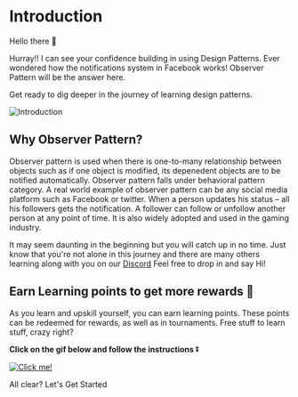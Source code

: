 # Introduction

Hello there 👋 

Hurray!! I can see your confidence building in using Design Patterns. Ever wondered how the notifications system in Facebook works! Observer Pattern will be the answer here. 

Get ready to dig deeper in the journey of learning design patterns.

![Introduction](https://media.giphy.com/media/46zr6Ka7bUtFoc0uHZ/giphy.gif)

## **Why Observer Pattern?**

Observer pattern is used when there is one-to-many relationship between objects such as if one object is modified, its depenedent objects are to be notified automatically. Observer pattern falls under behavioral pattern category.
A real world example of observer pattern can be any social media platform such as Facebook or twitter. When a person updates his status – all his followers gets the notification. A follower can follow or unfollow another person at any point of time.
It is also widely adopted and used in the gaming industry.

It may seem daunting in the beginning but you will catch up in no time. Just know that you're not alone in this journey and there are many others learning along with you on our [Discord](https://discord.com/invite/R4hfXhsWjN) Feel free to drop in and say Hi!

## Earn Learning points to get more rewards 🎁

As you learn and upskill yourself, you can earn learning points. These points can be redeemed for rewards, as well as in tournaments. Free stuff to learn stuff, crazy right?

**Click on the gif below and follow the instructions** ⏬

[![Click me!](https://media.giphy.com/media/zz1v8vjwQwTja/giphy.gif)](https://academy.outscal.com/welcome/build-in-public/assignments)



All clear? Let's Get Started
